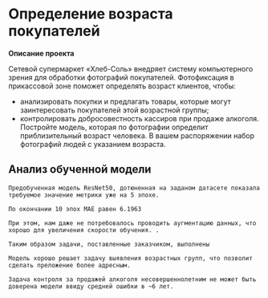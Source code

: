 # Определение возраста покупателей

<b> Описание проекта </b>

Сетевой супермаркет «Хлеб-Соль» внедряет систему компьютерного зрения для обработки фотографий покупателей. Фотофиксация в прикассовой зоне поможет определять возраст клиентов, чтобы:
- анализировать покупки и предлагать товары, которые могут заинтересовать покупателей этой возрастной группы;
- контролировать добросовестность кассиров при продаже алкоголя.
Постройте модель, которая по фотографии определит приблизительный возраст человека. В вашем распоряжении набор фотографий людей с указанием возраста.


## Анализ обученной модели

```
Предобученная модель ResNet50, дотюненная на заданом датасете показала требуемое значение метрики уже на 5 эпохе.

По окончании 10 эпох МАЕ равен 6.1963

При этом, нам даже не потребовалось проводить аугментацию данных, что хорошо для увеличения скорости обучения. .

Таким образом задачи, поставленные заказчиком, выполнены

Модель хорошо решает задачу выявления возрастных групп, что позволит сделать преложение более адресным.

Задача контроля за продажей алкоголя несовершеннолетним не может быть доверена модели ввиду средней ошибки в ~6 лет.
```